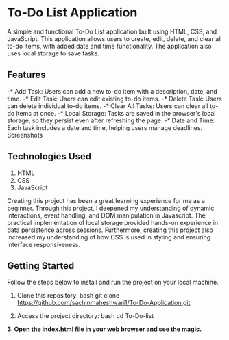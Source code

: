  # To-Do List Application
A simple and functional To-Do List application built using HTML, CSS, and JavaScript. This application allows users to create, edit, delete, and clear all to-do items, with added date and time functionality. The application also uses local storage to save tasks.

## Features
-* Add Task: Users can add a new to-do item with a description, date, and time.
-* Edit Task: Users can edit existing to-do items.
-* Delete Task: Users can delete individual to-do items.
-* Clear All Tasks: Users can clear all to-do items at once.
-* Local Storage: Tasks are saved in the browser's local storage, so they persist even after refreshing the page.
-* Date and Time: Each task includes a date and time, helping users manage deadlines.
Screenshots

## Technologies Used

1. HTML
2. CSS
3. JavaScript

Creating this project has been a great learning experience for me as a beginner. Through this project, I deepened my understanding of dynamic interactions, event handling, and DOM manipulation in Javascript. The practical implementation of local storage provided hands-on experience in data persistence across sessions. Furthermore, creating this project also increased my understanding of how CSS is used in styling and ensuring interface responsiveness.


## Getting Started 

Follow the steps below to install and run the project on your local machine.

1. Clone this repository:
bash
 git clone  https://github.com/sachinmaheshwari1/To-Do-Application.git


2. Access the project directory:
bash
  cd To-Do-list

**3. Open the index.html file in your web browser and see the magic.**
